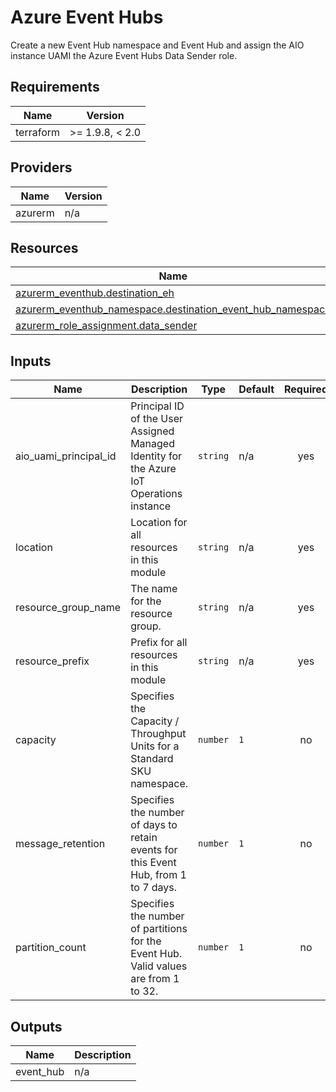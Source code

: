 <!-- BEGIN_TF_DOCS -->
<!-- markdown-table-prettify-ignore-start -->
# Azure Event Hubs

Create a new Event Hub namespace and Event Hub and assign the AIO instance UAMI the Azure Event Hubs Data Sender role.

## Requirements

| Name | Version |
|------|---------|
| terraform | >= 1.9.8, < 2.0 |

## Providers

| Name | Version |
|------|---------|
| azurerm | n/a |

## Resources

| Name | Type |
|------|------|
| [azurerm_eventhub.destination_eh](https://registry.terraform.io/providers/hashicorp/azurerm/latest/docs/resources/eventhub) | resource |
| [azurerm_eventhub_namespace.destination_event_hub_namespace](https://registry.terraform.io/providers/hashicorp/azurerm/latest/docs/resources/eventhub_namespace) | resource |
| [azurerm_role_assignment.data_sender](https://registry.terraform.io/providers/hashicorp/azurerm/latest/docs/resources/role_assignment) | resource |

## Inputs

| Name | Description | Type | Default | Required |
|------|-------------|------|---------|:--------:|
| aio\_uami\_principal\_id | Principal ID of the User Assigned Managed Identity for the Azure IoT Operations instance | `string` | n/a | yes |
| location | Location for all resources in this module | `string` | n/a | yes |
| resource\_group\_name | The name for the resource group. | `string` | n/a | yes |
| resource\_prefix | Prefix for all resources in this module | `string` | n/a | yes |
| capacity | Specifies the Capacity / Throughput Units for a Standard SKU namespace. | `number` | `1` | no |
| message\_retention | Specifies the number of days to retain events for this Event Hub, from 1 to 7 days. | `number` | `1` | no |
| partition\_count | Specifies the number of partitions for the Event Hub. Valid values are from 1 to 32. | `number` | `1` | no |

## Outputs

| Name | Description |
|------|-------------|
| event\_hub | n/a |
<!-- markdown-table-prettify-ignore-end -->
<!-- END_TF_DOCS -->
